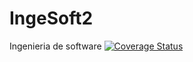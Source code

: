 # IngeSoft2
Ingenieria de software
[![Coverage Status](https://coveralls.io/repos/github/GuadalupeAragon/IngeSoft2/badge.svg?branch=master)](https://coveralls.io/github/GuadalupeAragon/IngeSoft2?branch=master)
